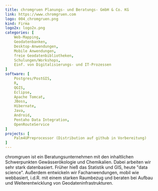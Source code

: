```yaml
---
title: chromgruen Planungs- und Beratungs- GmbH & Co. KG
link: https://www.chromgruen.com
logo: 004_chromgruen.png
kind: Firma
logo2x: logo2x.png
categories: [
    Web-Mapping,
    Geodatenbanken,
    Desktop-Anwendungen,
    Mobile Anwendungen,
	freie Geodatenbibliotheken,
    Schulungen/Workshops,
	Einf. von Digitalisierungs- und IT-Prozessen
]
software: [
	Postgres/PostGIS, 
	R, 
	QGIS, 
	Eclipse, 
	Apache Tomcat, 
	JBoss, 
	Hibernate, 
	Java, 
	Android, 
	Pentaho Data Integration, 
	OpenRouteService 
]
projects: [
    Palm4UPreprocessor (Distribution auf github in Vorbereitung)
]
---
```


chromgruen ist ein Beratungsunternehmen mit den inhaltlichen Schwerpunkten Gewässerökologie und Chemikalien. Dabei arbeiten wir sehr stark datenbasiert. Früher hieß das Statistik und GIS, heute "data science". Außerdem entwickeln wir Fachanwendungen, mobil wie webbasiert, i.d.R. mit einem starken Raumbezug und beraten bei Aufbau und Weiterentwicklung von Geodateninfrastrukturen.


